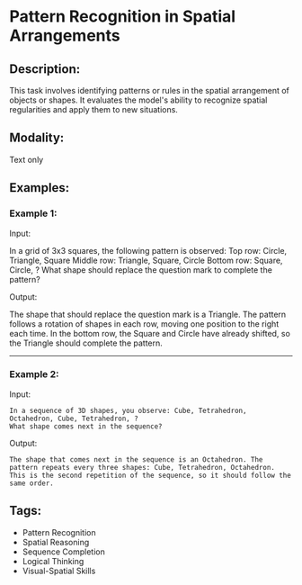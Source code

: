 # Pattern Recognition in Spatial Arrangements

## Description:
This task involves identifying patterns or rules in the spatial arrangement of objects or shapes. It evaluates the model's ability to recognize spatial regularities and apply them to new situations.

## Modality:
Text only

## Examples:

### Example 1:

Input:

In a grid of 3x3 squares, the following pattern is observed:
Top row: Circle, Triangle, Square
Middle row: Triangle, Square, Circle
Bottom row: Square, Circle, ?
What shape should replace the question mark to complete the pattern?

Output:

The shape that should replace the question mark is a Triangle. The pattern follows a rotation of shapes in each row, moving one position to the right each time. In the bottom row, the Square and Circle have already shifted, so the Triangle should complete the pattern.

---

### Example 2:

Input:

```
In a sequence of 3D shapes, you observe: Cube, Tetrahedron, Octahedron, Cube, Tetrahedron, ?
What shape comes next in the sequence?
```

Output:

```
The shape that comes next in the sequence is an Octahedron. The pattern repeats every three shapes: Cube, Tetrahedron, Octahedron. This is the second repetition of the sequence, so it should follow the same order.
```
## Tags:
- Pattern Recognition
- Spatial Reasoning
- Sequence Completion
- Logical Thinking
- Visual-Spatial Skills